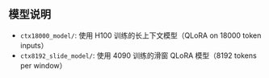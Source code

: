 ## 模型说明

- `ctx18000_model/`: 使用 H100 训练的长上下文模型（QLoRA on 18000 token inputs）
- `ctx8192_slide_model/`: 使用 4090 训练的滑窗 QLoRA 模型（8192 tokens per window）
